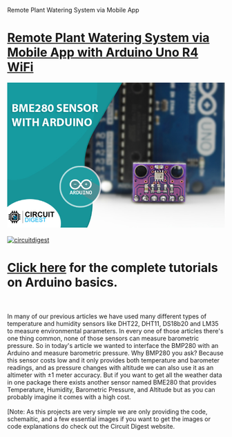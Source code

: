 Remote Plant Watering System via Mobile App
# [Remote Plant Watering System via Mobile App with Arduino Uno R4 WiFi](https://circuitdigest.com/microcontroller-projects/)

<img src="https://github.com/Circuit-Digest/Basic-Arduino-Tutorials-for-Beginners-/blob/main/BMP280%20Pressure%20Sensor%20with%20Arduino/images/BMP280_sensor_title.jpg" width="" alt="alt_text" title="image_tooltip">
<br>

<br>
<a href="https://circuitdigest.com/tags/arduino"><img src="https://img.shields.io/static/v1?label=&labelColor=505050&message=Arduino Basic Tutorials Circuit Digest&color=%230076D6&style=social&logo=google-chrome&logoColor=%230076D6" alt="circuitdigest"/></a>
<br>

[<h1>Click here](https://circuitdigest.com/tags/arduino) for the complete tutorials on Arduino basics.</h1>


<br>
<br>
In many of our previous articles we have used many different types of temperature and humidity sensors
like DHT22, DHT11, DS18b20 and LM35 to measure environmental parameters. In every one of those articles there's 
one thing common, none of those sensors can measure barometric pressure. 
So in today's article we wanted to interface the BMP280 with an Arduino and measure barometric pressure. 
Why BMP280 you ask? Because this sensor costs low and it only provides both temperature and barometer readings,
 and as pressure changes with altitude we can also use it as an altimeter with ±1 meter accuracy. But if you want to get all 
 the weather data in one package there exists another sensor named BME280 that provides Temperature, Humidity, Barometric Pressure, 
 and Altitude but as you can probably imagine it comes with a high cost.


<br>
<br>
[Note: As this projects are very simple we are only providing the code, schemaitic, and a few essential images if you want to get the images or code explanations do check out the Circuit Digest website.
<br>
<br>

